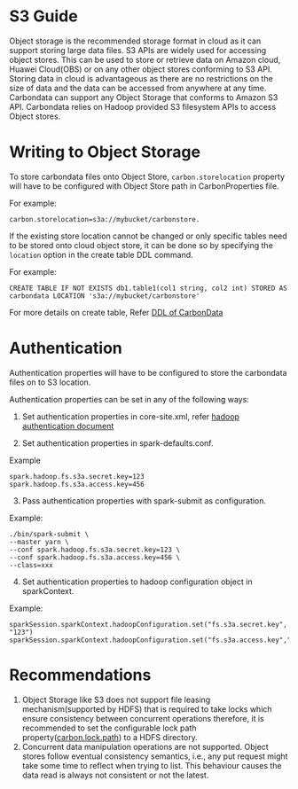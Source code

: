 <!--
    Licensed to the Apache Software Foundation (ASF) under one or more 
    contributor license agreements.  See the NOTICE file distributed with
    this work for additional information regarding copyright ownership. 
    The ASF licenses this file to you under the Apache License, Version 2.0
    (the "License"); you may not use this file except in compliance with 
    the License.  You may obtain a copy of the License at

      http://www.apache.org/licenses/LICENSE-2.0

    Unless required by applicable law or agreed to in writing, software 
    distributed under the License is distributed on an "AS IS" BASIS, 
    WITHOUT WARRANTIES OR CONDITIONS OF ANY KIND, either express or implied.
    See the License for the specific language governing permissions and 
    limitations under the License.
-->

# S3 Guide

Object storage is the recommended storage format in cloud as it can support storing large data 
files. S3 APIs are widely used for accessing object stores. This can be 
used to store or retrieve data on Amazon cloud, Huawei Cloud(OBS) or on any other object
 stores conforming to S3 API.
Storing data in cloud is advantageous as there are no restrictions on the size of 
data and the data can be accessed from anywhere at any time.
Carbondata can support any Object Storage that conforms to Amazon S3 API.
Carbondata relies on Hadoop provided S3 filesystem APIs to access Object stores.

# Writing to Object Storage

To store carbondata files onto Object Store, `carbon.storelocation` property will have 
to be configured with Object Store path in CarbonProperties file. 

For example:
```
carbon.storelocation=s3a://mybucket/carbonstore.
```

If the existing store location cannot be changed or only specific tables need to be stored 
onto cloud object store, it can be done so by specifying the `location` option in the create 
table DDL command.

For example:

```
CREATE TABLE IF NOT EXISTS db1.table1(col1 string, col2 int) STORED AS carbondata LOCATION 's3a://mybucket/carbonstore'
``` 

For more details on create table, Refer [DDL of CarbonData](ddl-of-carbondata.md#create-table)

# Authentication

Authentication properties will have to be configured to store the carbondata files on to S3 location. 

Authentication properties can be set in any of the following ways:
1. Set authentication properties in core-site.xml, refer 
[hadoop authentication document](https://hadoop.apache.org/docs/stable/hadoop-aws/tools/hadoop-aws/index.html#Authentication_properties)

2. Set authentication properties in spark-defaults.conf.

Example
```
spark.hadoop.fs.s3a.secret.key=123
spark.hadoop.fs.s3a.access.key=456
```

3. Pass authentication properties with spark-submit as configuration.

Example:
```
./bin/spark-submit \
--master yarn \
--conf spark.hadoop.fs.s3a.secret.key=123 \
--conf spark.hadoop.fs.s3a.access.key=456 \
--class=xxx
```  

4. Set authentication properties to hadoop configuration object in sparkContext.

Example:
```
sparkSession.sparkContext.hadoopConfiguration.set("fs.s3a.secret.key", "123")
sparkSession.sparkContext.hadoopConfiguration.set("fs.s3a.access.key","456")
```

# Recommendations

1. Object Storage like S3 does not support file leasing mechanism(supported by HDFS) that is 
required to take locks which ensure consistency between concurrent operations therefore, it is 
recommended to set the configurable lock path property([carbon.lock.path](./configuration-parameters.md#system-configuration))
 to a HDFS directory.
2. Concurrent data manipulation operations are not supported. Object stores follow eventual consistency semantics, i.e., any put request might take some time to reflect when trying to list. This behaviour causes the data read is always not consistent or not the latest.

